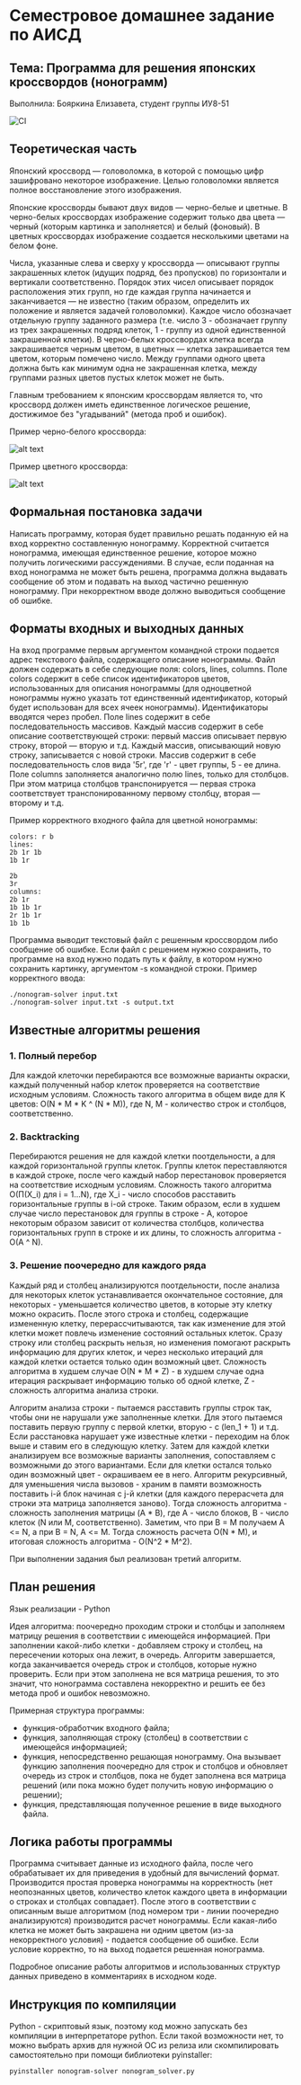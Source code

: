 # Семестровое домашнее задание по АИСД
## Тема: Программа для решения японских кроссвордов (нонограмм)
Выполнила: Бояркина Елизавета, студент группы ИУ8-51

![CI](https://github.com/freesummerwind/nonogram-solver/workflows/CI/badge.svg?branch=dynamic_programming)

## Теоретическая часть
Японский кроссворд — головоломка, в которой с помощью цифр зашифровано некоторое изображение. Целью головоломки является 
полное восстановление этого изображения.

Японские кроссворды бывают двух видов — черно-белые и цветные. В черно-белых кроссвордах изображение содержит только 
два цвета — черный (которым картинка и заполняется) и белый (фоновый). В цветных кроссвордах изображение создается 
несколькими цветами на белом фоне.

Числа, указанные слева и сверху у кроссворда — описывают группы закрашенных клеток (идущих подряд, без пропусков) по 
горизонтали и вертикали соответственно. Порядок этих чисел описывает порядок расположения этих групп, но где 
каждая группа начинается и заканчивается — не известно (таким образом, определить их положение и является задачей 
головоломки). Каждое число обозначает отдельную группу заданного размера (т.е. число 3 - обозначает группу из 
трех закрашенных подряд клеток, 1 - группу из одной единственной закрашенной клетки). В черно-белых кроссвордах клетка 
всегда закрашивается черным цветом, в цветных — клетка закрашивается тем цветом, которым помечено число. Между 
группами одного цвета должна быть как минимум одна не закрашенная клетка, между группами разных цветов пустых клеток 
может не быть.

Главным требованием к японским кроссвордам является то, что кроссворд должен иметь единственное логическое решение, 
достижимое без "угадываний" (метода проб и ошибок).

Пример черно-белого кроссворда:

![alt text](pictures/black_and_white.png "Пример черно-белого кроссворда")

Пример цветного кроссворда:

![alt text](pictures/colored.png "Пример цветного кроссворда")

## Формальная постановка задачи
Написать программу, которая будет правильно решать поданную ей на вход корректно составленную нонограмму. Корректной 
считается нонограмма, имеющая единственное решение, которое можно получить логическими рассуждениями. В случае, если 
поданная на вход нонограмма не может быть решена, программа должна выдавать сообщение об этом и подавать на выход 
частично решенную нонограмму. При некорректном вводе должно выводиться сообщение об ошибке.

## Форматы входных и выходных данных
На вход программе первым аргументом командной строки подается адрес текстового файла, содержащего описание нонограммы.
Файл должен содержать в себе следующие поля: colors, lines, columns. Поле colors содержит в себе список идентификаторов
цветов, использованных для описания нонограммы (для одноцветной нонограммы нужно указать тот единственный идентификатор,
который будет использован для всех ячеек нонограммы). Идентификаторы вводятся через пробел. Поле lines содержит в себе 
последовательность массивов. Каждый массив содержит в себе описание соответствующей строки: первый массив описывает 
первую строку, второй — вторую и т.д. Каждый массив, описывающий новую строку, записывается с новой строки. Массив 
содержит в себе последовательность слов вида '5r', где 'r' - цвет группы, 5 - ее длина. Поле columns заполняется 
аналогично полю lines, только для столбцов. При этом матрица столбцов транспонируется — первая строка соответствует 
транспонированному первому столбцу, вторая — второму и т.д.
  
Пример корректного входного файла для цветной нонограммы:

```
colors: r b
lines:
2b 1r 1b
1b 1r

2b
3r
columns:
2b 1r
1b 1b 1r
2r 1b 1r
1b 1b
```

Программа выводит текстовый файл с решенным кроссвордом либо сообщение об ошибке. Если файл с решением нужно сохранить, 
то программе на вход нужно подать путь к файлу, в котором нужно сохранить картинку, аргументом -s командной строки. 
Пример корректного ввода:

```
./nonogram-solver input.txt
./nonogram-solver input.txt -s output.txt
```

## Известные алгоритмы решения
### 1. Полный перебор
Для каждой клеточки перебираются все возможные варианты окраски, каждый полученный набор клеток проверяется на 
соответствие исходным условиям. Сложность такого алгоритма в общем виде для K цветов: O(N * M * K ^ (N * M)), где 
N, M - количество строк и столбцов, соответственно.
### 2. Backtracking
Перебираются решения не для каждой клетки поотдельности, а для каждой горизонтальной группы клеток. Группы клеток 
переставляются в каждой строке, после чего каждый набор перестановок проверяется на соответствие исходным условиям.
Сложность такого алгоритма O(П(X_i) для i = 1...N), где X_i - число способов расставить горизонтальные группы в i-ой 
строке. Таким образом, если в худшем случае число перестановок для группы в строке - A, которое некоторым образом 
зависит от количества столбцов, количества горизонтальных групп в строке и их длины, то сложность алгоритма - O(A ^ N).
### 3. Решение поочередно для каждого ряда
Каждый ряд и столбец анализируются поотдельности, после анализа для некоторых клеток устанавливается окончательное 
состояние, для некоторых - уменьшается количество цветов, в которые эту клетку можно окрасить. После этого строка 
и столбец, содержащие измененную клетку, перерассчитываются, так как изменение для этой клетки может повлечь изменение 
состояний остальных клеток. Сразу строку или столбец раскрыть нельзя, но изменения помогают раскрыть информацию для 
других клеток, и через несколько итераций для каждой клетки остается только один возможный цвет.
Сложность алгоритма в худшем случае O(N * M * Z) - в худшем случае одна итерация раскрывает информацию только об одной клетке,
Z - сложность алгоритма анализа строки.

Алгоритм анализа строки - пытаемся расставить группы строк так, чтобы они не нарушали уже заполненные клетки. Для этого 
пытаемся поставить первую группу с первой клетки, вторую - с (len_1 + 1) и т.д. Если расстановка нарушает уже известные
клетки - переходим на блок выше и ставим его в следующую клетку. Затем для каждой клетки анализируем все возможные 
варианты заполнения, сопоставляем с возможными до этого вариантами. Если для клетки остался только один возможный цвет - 
окрашиваем ее в него. Алгоритм рекурсивный, для уменьшения числа вызовов - храним в памяти возможность поставить i-й блок
начиная с j-й клетки (для каждого перерасчета для строки эта матрица заполняется заново). Тогда сложность алгоритма - 
сложность заполнения матрицы (A * B), где A - число блоков, B - число клеток (N или M, соответственно). Заметим, что при 
B = M получаем A <= N, а при B = N, A <= M. Тогда сложность расчета O(N * M), и итоговая сложность алгоритма - O(N^2 * M^2).

При выполнении задания был реализован третий алгоритм.

## План решения
Язык реализации - Python

Идея алгоритма: поочередно проходим строки и столбцы и заполняем матрицу решения в соответствии с имеющейся информацией.
При заполнении какой-либо клетки - добавляем строку и столбец, на пересечении которых она лежит, в очередь. Алгоритм 
завершается, когда заканчивается очередь строк и столбцов, которые нужно проверить. Если при этом заполнена не вся 
матрица решения, то это значит, что нонограмма составлена некорректно и решить ее без метода проб и ошибок невозможно.

Примерная структура программы:
- функция-обработчик входного файла;
- функция, заполняющая строку (столбец) в соответствии с имеющейся информацией;
- функция, непосредственно решающая нонограмму. Она вызывает функцию заполнения поочередно для строк и столбцов и 
  обновляет очередь из строк и столбцов, пока не будет заполнена вся матрица решений (или пока можно будет получить 
  новую информацию о решении);
- функция, представляющая полученное решение в виде выходного файла.

## Логика работы программы
Программа считывает данные из исходного файла, после чего обрабатывает их для приведения в удобный для вычислений формат.
Производится простая проверка нонограммы на корректность (нет неопознанных цветов, количество клеток каждого цвета в информации
о строках и столбцах совпадает). После этого в соответствии с описанным выше алгоритмом (под номером три - линии поочередно
анализируются) производится расчет нонограммы. Если какая-либо клетка не может быть закрашена ни одним цветом (из-за некорректного
условия) - подается сообщение об ошибке. Если условие корректно, то на выход подается решенная нонограмма.

Подробное описание работы алгоритмов и использованных структур данных приведено в комментариях в исходном коде.

## Инструкция по компиляции
Python - скриптовый язык, поэтому код можно запускать без компиляции в интерпретаторе python. Если такой возможности нет,
то можно выбрать архив для нужной ОС из релиза или скомпилировать самостоятельно при помощи библиотеки pyinstaller:
```
pyinstaller nonogram-solver nonogram_solver.py
```
